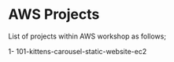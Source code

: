 # AWS Projects

List of projects within AWS workshop as follows;

1- 101-kittens-carousel-static-website-ec2
